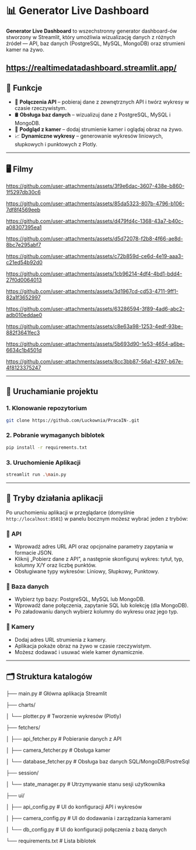 # 📊 Generator Live Dashboard

**Generator Live Dashboard** to wszechstronny generator dashboard-ów stworzony w Streamlit, który umożliwia wizualizację danych z różnych źródeł — API, baz danych (PostgreSQL, MySQL, MongoDB) oraz strumieni kamer na żywo.

https://realtimedatadashboard.streamlit.app/
---

## 🚀 Funkcje

- 🔌 **Połączenia API** – pobieraj dane z zewnętrznych API i twórz wykresy w czasie rzeczywistym.
- 🛢️ **Obsługa baz danych** – wizualizuj dane z PostgreSQL, MySQL i MongoDB.
- 🎥 **Podgląd z kamer** – dodaj strumienie kamer i oglądaj obraz na żywo.
- 📈 **Dynamiczne wykresy** – generowanie wykresów liniowych, słupkowych i punktowych z Plotly.


---

## 🖥️ Filmy

https://github.com/user-attachments/assets/3f9e6dac-3607-438e-b860-1f5297db30c6



https://github.com/user-attachments/assets/85da5323-807b-4796-b106-7df8f4569eeb



https://github.com/user-attachments/assets/d479fd4c-1368-43a7-b40c-a08307395ea1





https://github.com/user-attachments/assets/d5d72078-f2b8-4f66-ae8d-8bc7e295abf7




https://github.com/user-attachments/assets/c72b859d-ce6d-4e19-aaa3-c21ed54b92d0




https://github.com/user-attachments/assets/1cb96214-4df4-4bd1-bdd4-27f0d0064013



https://github.com/user-attachments/assets/3d1967cd-cd53-4711-9ff1-82a1f3652997




https://github.com/user-attachments/assets/63286594-3f89-4ad6-abc2-adb010eddae0




https://github.com/user-attachments/assets/c8e63a98-1253-4edf-93be-882f3641fec3



https://github.com/user-attachments/assets/5b693d90-1e53-4654-a6be-6634c1b4501d




https://github.com/user-attachments/assets/8cc3bb87-56a1-4297-b67e-4f8123375247



---

## 🔧 Uruchamianie projektu

### 1. Klonowanie repozytorium

```bash
git clone https://github.com/Luckownia/PracaIN-.git
```

### 2. Pobranie wymaganych biblotek
```bash
pip install -r requirements.txt
```
### 3. Uruchomienie Aplikacji 

```bash
streamlit run .\main.py
```

---

## 🧪 Tryby działania aplikacji

Po uruchomieniu aplikacji w przeglądarce (domyślnie `http://localhost:8501`) w panelu bocznym możesz wybrać jeden z trybów:

### 🔹 API
- Wprowadź adres URL API oraz opcjonalne parametry zapytania w formacie JSON.
- Kliknij „Pobierz dane z API”, a następnie skonfiguruj wykres: tytuł, typ, kolumny X/Y oraz liczbę punktów.
- Obsługiwane typy wykresów: Liniowy, Słupkowy, Punktowy.

### 🔹 Baza danych
- Wybierz typ bazy: PostgreSQL, MySQL lub MongoDB.
- Wprowadź dane połączenia, zapytanie SQL lub kolekcję (dla MongoDB).
- Po załadowaniu danych wybierz kolumny do wykresu oraz jego typ.

### 🔹 Kamery
- Dodaj adres URL strumienia z kamery.
- Aplikacja pokaże obraz na żywo w czasie rzeczywistym.
- Możesz dodawać i usuwać wiele kamer dynamicznie.

---

## 🗂️ Struktura katalogów

├── main.py # Główna aplikacja Streamlit

├── charts/

│ └── plotter.py # Tworzenie wykresów (Plotly)

├── fetchers/

│ ├── api_fetcher.py # Pobieranie danych z API

│ ├── camera_fetcher.py # Obsługa kamer 

│ └── database_fetcher.py # Obsługa baz danych SQL/MongoDB/PostreSql

├── session/

│ └── state_manager.py # Utrzymywanie stanu sesji użytkownika

├── ui/

│ ├── api_config.py # UI do konfiguracji API i wykresów

│ ├── camera_config.py # UI do dodawania i zarządzania kamerami

│ └── db_config.py # UI do konfiguracji połączenia z bazą danych

└── requirements.txt # Lista biblotek
